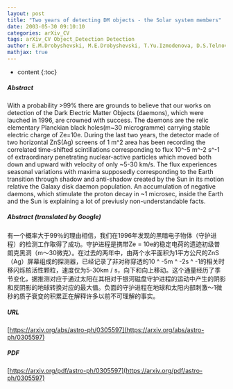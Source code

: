 ```yaml
---
layout: post
title: "Two years of detecting DM objects - the Solar system members"
date: 2003-05-30 09:10:10
categories: arXiv_CV
tags: arXiv_CV Object_Detection Detection
author: E.M.Drobyshevski, M.E.Drobyshevski, T.Yu.Izmodenova, D.S.Telnov
mathjax: true
---
```


* content
{:toc}

##### Abstract
With a probability >99% there are grounds to believe that our works on detection of the Dark Electric Matter Objects (daemons), which were lauched in 1996, are crowned with success. The daemons are the relic elementary Planckian black holes(m~30 microgramme) carrying stable electric charge of Ze=10e. During the last two years, the detector made of two horizontal ZnS(Ag) screens of 1 m^2 area has been recording the correlated time-shifted scintillations corresponding to flux 10^-5 m^-2 s^-1 of extraordinary penetrating nuclear-active particles which moved both down and upward with velocity of only \~5-30 km/s. The flux experiences seasonal variations with maxima supposedly corresponding to the Earth transition through shadow and anti-shadow created by the Sun in its motion relative the Galaxy disk daemon population. An accumulation of negative daemons, which stimulate the proton decay in ~1 microsec, inside the Earth and the Sun is explaining a lot of previusly non-understandable facts.

##### Abstract (translated by Google)
有一个概率大于99％的理由相信，我们在1996年发现的黑暗电子物体（守护进程）的检测工作取得了成功。守护进程是携带Ze = 10e的稳定电荷的遗迹初级普朗克黑洞（m〜30微克）。在过去的两年中，由两个水平面积为1平方公尺的ZnS（Ag）屏幕组成的探测器，已经记录了非对称穿透的10 ^ -5m ^ -2s ^ -1的相关时移闪烁核活性颗粒，速度仅为5-30km / s，向下和向上移动。这个通量经历了季节变化，据推测对应于通过太阳在其相对于银河磁盘守护进程的运动中产生的阴影和反阴影的地球转换对应的最大值。负面的守护进程在地球和太阳内部刺激〜1微秒的质子衰变的积累正在解释许多以前不可理解的事实。

##### URL
[https://arxiv.org/abs/astro-ph/0305597](https://arxiv.org/abs/astro-ph/0305597)

##### PDF
[https://arxiv.org/pdf/astro-ph/0305597](https://arxiv.org/pdf/astro-ph/0305597)


